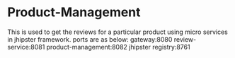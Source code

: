 # Product-Management
This is used to get the reviews for a particular product using micro services in jhipster framework.
ports are as below:
gateway:8080
review-service:8081
product-management:8082
jhipster registry:8761
